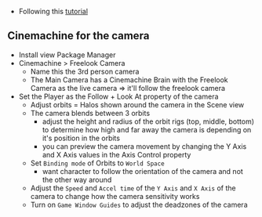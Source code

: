 - Following this [tutorial](https://www.youtube.com/watch?v=4HpC--2iowE&ab_channel=Brackeys)

## Cinemachine for the camera

- Install view Package Manager
- Cinemachine > Freelook Camera 
  - Name this the 3rd person camera
  - The Main Camera has a Cinemachine Brain with the Freelook Camera as the live camera => it'll follow the freelook camera
- Set the Player as the Follow + Look At property of the camera
  - Adjust orbits = Halos shown around the camera in the Scene view
  - The camera blends between 3 orbits
    - adjust the height and radius of the orbit rigs (top, middle, bottom) to determine how high and far away the camera is depending on it's position in the orbits
    - you can preview the camera movement by changing the Y Axis and X Axis values in the Axis Control property
  - Set `Binding mode` of Orbits to `World Space`
    - want character to follow the orientation of the camera and not the other way around
  - Adjust the `Speed` and `Accel time` of the `Y Axis` and `X Axis` of the camera to change how the camera sensitivity works
  - Turn on `Game Window Guides` to adjust the deadzones of the camera
